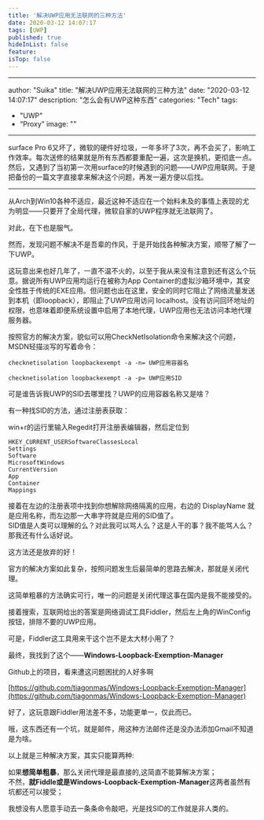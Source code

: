 ```yaml
---
title: '解决UWP应用无法联网的三种方法'
date: 2020-03-12 14:07:17
tags: [UWP]
published: true
hideInList: false
feature: 
isTop: false
---
```

---
author: "Suika"
title: "解决UWP应用无法联网的三种方法"
date: "2020-03-12 14:07:17"
description: "怎么会有UWP这种东西"
categories: "Tech"
tags: 
  - "UWP"
  - “Proxy”
image: ""
---
surface Pro 6又坏了，微软的硬件好垃圾，一年多坏了3次，再不会买了，影响工作效率。每次送修的结果就是所有东西都要重配一遍，这次是换机，更彻底一点。然后，又遇到了当初第一次用surface的时候遇到的问题——UWP应用联网。于是把备份的一篇文字直接拿来解决这个问题，再发一遍方便以后找。


---

从Arch到Win10各种不适应，最近这种不适应在一个始料未及的事情上表现的尤为明显——只要开了全局代理，微软自家的UWP程序就无法联网了。

对此，在下也是服气。

然而，发现问题不解决不是吾辈的作风，于是开始找各种解决方案，顺带了解了一下UWP。

这玩意出来也好几年了，一直不温不火的，以至于我从来没有注意到还有这么个玩意。据说所有UWP应用均运行在被称为App Container的虚拟沙箱环境中，其安全性胜于传统的EXE应用。但问题也出在这里，安全的同时它阻止了网络流量发送到本机（即loopback），即阻止了UWP应用访问 localhost。没有访问回环地址的权限，也意味着即便系统设置中启用了本地代理，UWP应用也无法访问本地代理服务器。

按照官方的解决方案，貌似可以用CheckNetIsolation命令来解决这个问题，MSDN轻描淡写的写着命令：
```
checknetisolation loopbackexempt -a -n= UWP应用容器名

checknetisolation loopbackexempt -a -p= UWP应用SID
```
可是谁告诉我UWP的SID去哪里找？UWP的应用容器名称又是啥？

有一种找SID的方法，通过注册表获取：

win+r的运行里输入Regedit打开注册表编辑器，然后定位到
```
HKEY_CURRENT_USERSoftwareClassesLocal 
Settings
Software
MicrosoftWindows
CurrentVersion
App
Container
Mappings 
```
接着在左边的注册表项中找到你想解除网络隔离的应用，右边的 DisplayName 就是应用名称，而左边那一大串字符就是应用的SID值了。  
SID值是人类可以理解的么？对此我可以骂人么？这是人干的事？我不能骂人么？那我还有什么话好说。

这方法还是放弃的好！

官方的解决方案如此复杂，按照问题发生后最简单的思路去解决，那就是关闭代理。

这简单粗暴的方法确实可行，唯一的问题是关闭代理这事在国内是我不能接受的。

接着搜索，互联网给出的答案是网络调试工具Fiddler，然后左上角的WinConfig按钮，排除不要的UWP应用。

可是，Fiddler这工具用来干这个岂不是太大材小用了？

最终，我找到了这个——**Windows-Loopback-Exemption-Manager**

Github上的项目，看来遭这问题困扰的人好多啊

[https://github.com/tiagonmas/Windows-Loopback-Exemption-Manager](https://github.com/tiagonmas/Windows-Loopback-Exemption-Manager)

好了，这玩意跟Fiddler用法差不多，功能更单一，仅此而已。

哦，这东西还有一个坑，就是邮件，用这种方法邮件还是没办法添加Gmail不知道是为啥。

以上就是三种解决方案，其实只能算两种:

如果**想简单粗暴**，那么关闭代理是最直接的,这简直不能算解决方案；  
不然，**就Fiddle或是Windows-Loopback-Exemption-Manager**这两者虽然有坑都还可以接受；  

我想没有人愿意手动去一条条命令敲吧，光是找SID的工作就是非人类的。